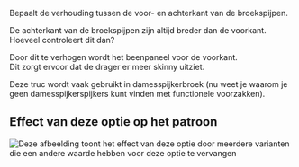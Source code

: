 Bepaalt de verhouding tussen de voor- en achterkant van de broekspijpen.

De achterkant van de broekspijpen zijn altijd breder dan de voorkant. Hoeveel controleert dit dan?

<Note>

Door dit te verhogen wordt het beenpaneel voor de voorkant.\
Dit zorgt ervoor dat de drager er meer skinny uitziet.

Deze truc wordt vaak gebruikt in damesspijkerbroek
(nu weet je waarom je geen damesspijkerspijkers kunt vinden met functionele voorzakken).

</Note>

## Effect van deze optie op het patroon

![Deze afbeelding toont het effect van deze optie door meerdere varianten die een andere waarde hebben voor deze optie te vervangen](paco_legbalance_sample.svg "Effect van deze optie op het patroon")
